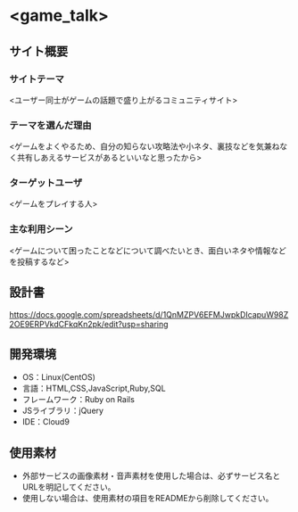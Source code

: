 # <game_talk>　

## サイト概要


### サイトテーマ
<ユーザー同士がゲームの話題で盛り上がるコミュニティサイト>

### テーマを選んだ理由
<ゲームをよくやるため、自分の知らない攻略法や小ネタ、裏技などを気兼ねなく共有しあえるサービスがあるといいなと思ったから>

### ターゲットユーザ
<ゲームをプレイする人>

### 主な利用シーン
<ゲームについて困ったことなどについて調べたいとき、面白いネタや情報などを投稿するなど>

## 設計書
<https://docs.google.com/spreadsheets/d/1QnMZPV6EFMJwpkDIcapuW98Z2OE9ERPVkdCFkqKn2pk/edit?usp=sharing>

## 開発環境
- OS：Linux(CentOS)
- 言語：HTML,CSS,JavaScript,Ruby,SQL
- フレームワーク：Ruby on Rails
- JSライブラリ：jQuery
- IDE：Cloud9

## 使用素材
- 外部サービスの画像素材・音声素材を使用した場合は、必ずサービス名とURLを明記してください。
- 使用しない場合は、使用素材の項目をREADMEから削除してください。
